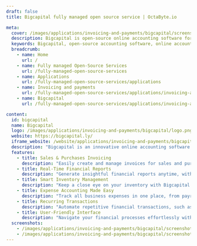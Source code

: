 ```yaml
---
draft: false
title: Bigcapital fully managed open source service | OctaByte.io

meta:
  cover: /images/applications/invoicing-and-payments/bigcapital/screenshot-1.jpg
  description: Bigcapital is open-source online accounting software for automating financial processes with invoicing, expense tracking, inventory, and real-time reporting.
  keywords: Bigcapital, open-source accounting software, online accounting, QuickBooks alternative, Xero alternative, financial reporting, invoicing software, expense tracking, inventory management, business accounting software
  breadcrumb:
    - name: Home
      url: /
    - name: Fully managed Open-Source Services
      url: /fully-managed-open-source-services
    - name: Applications
      url: /fully-managed-open-source-services/applications
    - name: Invoicing and payments
      url: /fully-managed-open-source-services/applications/invoicing-and-payments
    - name: Bigcapital
      url: /fully-managed-open-source-services/applications/invoicing-and-payments/bigcapital

content:
  id: bigcapital
  name: Bigcapital
  logo: /images/applications/invoicing-and-payments/bigcapital/logo.png
  website: https://bigcapital.ly/
  iframe_website: /website/applications/invoicing-and-payments/bigcapital
  description: "Bigcapital is an innovative online accounting software designed to automate your business's financial processes efficiently. As an open-source alternative to QuickBooks and Xero, Bigcapital provides a comprehensive suite of tools to manage sales, purchases, expenses, inventory, and financial reporting. Empower your decision-making with intelligent financial insights and real-time reporting. Bigcapital makes financial management seamless, offering features like invoicing, expense tracking, and inventory management, all integrated into a single, user-friendly platform. Whether you're a small business owner or managing a larger enterprise, Bigcapital is built to simplify and streamline your accounting processes, saving time and boosting productivity."
  features:
    - title: Sales & Purchases Invoicing
      description: "Easily create and manage invoices for sales and purchases. Automate recurring invoices, track payments from customers and vendors, and streamline your invoicing process for better cash flow management."
    - title: Real-Time Financial Reports
      description: "Generate insightful financial reports anytime, without waiting until the end of the month. Bigcapital equips you with intelligent analytics to make data-driven decisions and keep your business on track."
    - title: Smart Inventory Management
      description: "Keep a close eye on your inventory with Bigcapital. Track items, automatically update stock levels when buying or selling, and generate detailed inventory reports for better inventory control."
    - title: Expense Accounting Made Easy
      description: "Track all business expenses in one place, from payroll to office rent. Categorize expenses into accounts, assign them to customers, and ensure accurate financial records for hassle-free accounting."
    - title: Recurring Transactions
      description: "Automate repetitive financial transactions, such as subscription payments or regular purchases, to save time and reduce manual entry errors."
    - title: User-Friendly Interface
      description: "Navigate your financial processes effortlessly with an intuitive interface that simplifies complex accounting tasks, making it accessible for users of all skill levels."
  screenshots:
    - /images/applications/invoicing-and-payments/bigcapital/screenshot-1.png
    - /images/applications/invoicing-and-payments/bigcapital/screenshot-2.png
---
```

